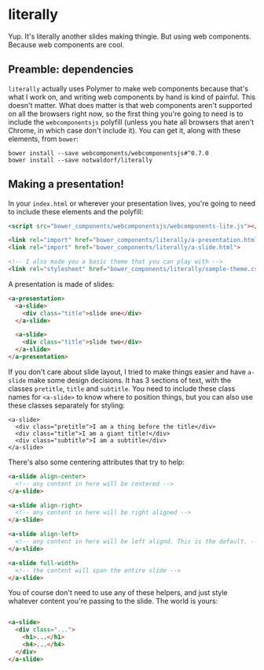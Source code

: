 # literally

Yup. It's literally another slides making thingie. But using web components.
Because web components are cool.

## Preamble: dependencies
`literally` actually uses Polymer to make web components because that's what I work on, and writing web components by hand is kind of painful. This doesn't matter. What does matter is that web components aren't supported on all the browsers right now, so the first thing you're going to need is to include the `webcomponentsjs` polyfill (unless you hate all browsers that aren't Chrome, in which case don't include it). You can get it, along with these elements, from `bower`:

```
bower install --save webcomponents/webcomponentsjs#^0.7.0
bower install --save notwaldorf/literally
```


## Making a presentation!
In your `index.html` or wherever your presentation lives, you're going to need to include these elements and the polyfill:

```html
<script src="bower_components/webcomponentsjs/webcomponents-lite.js"></script>

<link rel="import" href="bower_components/literally/a-presentation.html">
<link rel="import" href="bower_components/literally/a-slide.html">

<!-- I also made you a basic theme that you can play with -->
<link rel="stylesheet" href="bower_components/literally/sample-theme.css">
```

A presentation is made of slides:

```html
<a-presentation>
  <a-slide>
    <div class="title">slide one</div>
  </a-slide>

  <a-slide>
    <div class="title">slide two</div>
  </a-slide>
</a-presentation>
```

If you don't care about slide layout, I tried to make things easier and have `a-slide` make some design decisions. It has 3 sections of text, with the classes `pretitle`, `title` and `subtitle`. You need to include these class names for `<a-slide>` to know where to position things, but you can also use these classes separately for styling:

```
<a-slide>
  <div class="pretitle">I am a thing before the title</div>
  <div class="title">I am a giant title!</div>
  <div class="subtitle">I am a subtitle</div>
</a-slide>
```

There's also some centering attributes that try to help:

```html
<a-slide align-center>
  <!-- any content in here will be centered -->
</a-slide>

<a-slide align-right>
  <!-- any content in here will be right aligned -->
</a-slide>

<a-slide align-left>
  <!-- any content in here will be left alignd. This is the default. -->
</a-slide>

<a-slide full-width>
  <!-- the content will span the entire slide -->
</a-slide>
```

You of course don't need to use any of these helpers, and just style whatever content you're passing to the slide. The world is yours:
```html

<a-slide>
  <div class="...">
    <h1>...</h1>
    <h4>...</h4>
  </div>
</a-slide>
```
